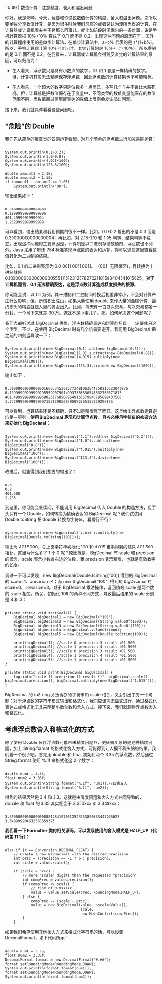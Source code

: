 ``# 09 | 数值计算：注意精度、舍入和溢出问题

你好，我是朱晔。今天，我要和你说说数值计算的精度、舍入和溢出问题。之所以要单独分享数值计算，是因为很多时候我们习惯的或者说认为理所当然的计算，在计算器或计算机看来并不是那么回事儿。就比如前段时间爆出的一条新闻，说是手机计算器把 10%+10% 算成了 0.11 而不是 0.2。出现这种问题的原因在于，国外的计算程序使用的是单步计算法。在单步计算法中，a+b% 代表的是 a*(1+b%)。所以，手机计算器计算 10%+10% 时，其实计算的是 10%*（1+10%），所以得到的是 0.11 而不是 0.2。在我看来，计算器或计算机会得到反直觉的计算结果的原因，可以归结为：

* 在人看来，浮点数只是具有小数点的数字，0.1 和 1 都是一样精确的数字。但，计算机其实无法精确保存浮点数，因此浮点数的计算结果也不可能精确。

* 在人看来，一个超大的数字只是位数多一点而已，多写几个 1 并不会让大脑死机。但，计算机是把数值保存在了变量中，不同类型的数值变量能保存的数值范围不同，当数值超过类型能表达的数值上限则会发生溢出问题。

接下来，我们就具体看看这些问题吧。

## “危险”的 Double
我们先从简单的反直觉的四则运算看起。对几个简单的浮点数进行加减乘除运算：


```

System.out.println(0.1+0.2);
System.out.println(1.0-0.8);
System.out.println(4.015*100);
System.out.println(123.3/100);

double amount1 = 2.15;
double amount2 = 1.10;
if (amount1 - amount2 == 1.05)
    System.out.println("OK");
```

输出结果如下：


```

0.30000000000000004
0.19999999999999996
401.49999999999994
1.2329999999999999
```

可以看到，输出结果和我们预期的很不一样。比如，0.1+0.2 输出的不是 0.3 而是 0.30000000000000004；再比如，对 2.15-1.10 和 1.05 判等，结果判等不成立。出现这种问题的主要原因是，计算机是以二进制存储数值的，浮点数也不例外。Java 采用了IEEE 754 标准实现浮点数的表达和运算，你可以通过这里查看数值转化为二进制的结果。

比如，0.1 的二进制表示为 0.0 0011 0011 0011… （0011 无限循环)，再转换为十进制就是 0.1000000000000000055511151231257827021181583404541015625。**对于计算机而言，0.1 无法精确表达，这是浮点数计算造成精度损失的根源。**

你可能会说，以 0.1 为例，其十进制和二进制间转换后相差非常小，不会对计算产生什么影响。但，所谓积土成山，如果大量使用 double 来作大量的金钱计算，最终损失的精度就是大量的资金出入。比如，每天有一百万次交易，每次交易都差一分钱，一个月下来就差 30 万。这就不是小事儿了。那，如何解决这个问题呢？

我们大都听说过 BigDecimal 类型，浮点数精确表达和运算的场景，一定要使用这个类型。不过，在使用 BigDecimal 时有几个坑需要避开。我们用 BigDecimal 把之前的四则运算改一下：



```

System.out.println(new BigDecimal(0.1).add(new BigDecimal(0.2)));
System.out.println(new BigDecimal(1.0).subtract(new BigDecimal(0.8)));
System.out.println(new BigDecimal(4.015).multiply(new BigDecimal(100)));
System.out.println(new BigDecimal(123.3).divide(new BigDecimal(100)));
```

输出如下：



```

0.3000000000000000166533453693773481063544750213623046875
0.1999999999999999555910790149937383830547332763671875
401.49999999999996802557689079549163579940795898437500
1.232999999999999971578290569595992565155029296875
```

可以看到，运算结果还是不精确，只不过是精度高了而已。这里给出浮点数运算避坑第一原则：**使用 BigDecimal 表示和计算浮点数，且务必使用字符串的构造方法来初始化 BigDecimal：**



```

System.out.println(new BigDecimal("0.1").add(new BigDecimal("0.2")));
System.out.println(new BigDecimal("1.0").subtract(new BigDecimal("0.8")));
System.out.println(new BigDecimal("4.015").multiply(new BigDecimal("100")));
System.out.println(new BigDecimal("123.3").divide(new BigDecimal("100")));
```

改进后，就能得到我们想要的输出了：


```

0.3
0.2
401.500
1.233
```

到这里，你可能会继续问，不能调用 BigDecimal 传入 Double 的构造方法，但手头只有一个 Double，如何转换为精确表达的 BigDecimal 呢？我们试试用 Double.toString 把 double 转换为字符串，看看行不行？



```

System.out.println(new BigDecimal("4.015").multiply(new BigDecimal(Double.toString(100))));
```

输出为 401.5000。与上面字符串初始化 100 和 4.015 相乘得到的结果 401.500 相比，这里为什么多了 1 个 0 呢？原因就是，BigDecimal 有 scale 和 precision 的概念，scale 表示小数点右边的位数，而 precision 表示精度，也就是有效数字的长度。

调试一下可以发现，new BigDecimal(Double.toString(100)) 得到的 BigDecimal 的 scale=1、precision=4；而 new BigDecimal(“100”) 得到的 BigDecimal 的 scale=0、precision=3。对于 BigDecimal 乘法操作，返回值的 scale 是两个数的 scale 相加。所以，初始化 100 的两种不同方式，导致最后结果的 scale 分别是 4 和 3：


```

private static void testScale() {
    BigDecimal bigDecimal1 = new BigDecimal("100");
    BigDecimal bigDecimal2 = new BigDecimal(String.valueOf(100d));
    BigDecimal bigDecimal3 = new BigDecimal(String.valueOf(100));
    BigDecimal bigDecimal4 = BigDecimal.valueOf(100d);
    BigDecimal bigDecimal5 = new BigDecimal(Double.toString(100));

    print(bigDecimal1); //scale 0 precision 3 result 401.500
    print(bigDecimal2); //scale 1 precision 4 result 401.5000
    print(bigDecimal3); //scale 0 precision 3 result 401.500
    print(bigDecimal4); //scale 1 precision 4 result 401.5000
    print(bigDecimal5); //scale 1 precision 4 result 401.5000
}

private static void print(BigDecimal bigDecimal) {
    log.info("scale {} precision {} result {}", bigDecimal.scale(), bigDecimal.precision(), bigDecimal.multiply(new BigDecimal("4.015")));
}
```

BigDecimal 的 toString 方法得到的字符串和 scale 相关，又会引出了另一个问题：对于浮点数的字符串形式输出和格式化，我们应该考虑显式进行，通过格式化表达式或格式化工具来明确小数位数和舍入方式。接下来，我们就聊聊浮点数舍入和格式化。

## 考虑浮点数舍入和格式化的方式

除了使用 Double 保存浮点数可能带来精度问题外，更匪夷所思的是这种精度问题，加上 String.format 的格式化舍入方式，可能得到让人摸不着头脑的结果。我们看一个例子吧。首先用 double 和 float 初始化两个 3.35 的浮点数，然后通过 String.format 使用 %.1f 来格式化这 2 个数字：



```

double num1 = 3.35;
float num2 = 3.35f;
System.out.println(String.format("%.1f", num1));//四舍五入
System.out.println(String.format("%.1f", num2));
```

得到的结果居然是 3.4 和 3.3。这就是由精度问题和舍入方式共同导致的，double 和 float 的 3.35 其实相当于 3.350xxx 和 3.349xxx：



```

3.350000000000000088817841970012523233890533447265625
3.349999904632568359375
```

**我们看一下 Formatter 类的相关源码，可以发现使用的舍入模式是 HALF_UP（代码第 11 行）：**



```

else if (c == Conversion.DECIMAL_FLOAT) {
    // Create a new BigDecimal with the desired precision.
    int prec = (precision == -1 ? 6 : precision);
    int scale = value.scale();

    if (scale > prec) {
        // more "scale" digits than the requested "precision"
        int compPrec = value.precision();
        if (compPrec <= scale) {
            // case of 0.xxxxxx
            value = value.setScale(prec, RoundingMode.HALF_UP);
        } else {
            compPrec -= (scale - prec);
            value = new BigDecimal(value.unscaledValue(),
                                   scale,
                                   new MathContext(compPrec));
        }
    }
```

如果我们希望使用其他舍入方式来格式化字符串的话，可以设置 DecimalFormat，如下代码所示：


```

double num1 = 3.35;
float num2 = 3.35f;
DecimalFormat format = new DecimalFormat("#.##");
format.setRoundingMode(RoundingMode.DOWN);
System.out.println(format.format(num1));
format.setRoundingMode(RoundingMode.DOWN);
System.out.println(format.format(num2));
```



